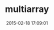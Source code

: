 ---
layout: post
title:  "multiarray"
repo:   "wedesoft/multiarray"
date:   2015-02-18 17:09:01
gemurl: http://wedesoft.github.com/multiarray/
---